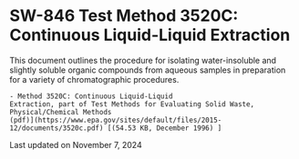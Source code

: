 
# SW-846 Test Method 3520C: Continuous Liquid-Liquid Extraction  


This document outlines the procedure for isolating water-insoluble and
slightly soluble organic compounds from aqueous samples in preparation
for a variety of chromatographic procedures.

    - Method 3520C: Continuous Liquid-Liquid
    Extraction, part of Test Methods for Evaluating Solid Waste,
    Physical/Chemical Methods
    (pdf)](https://www.epa.gov/sites/default/files/2015-12/documents/3520c.pdf) [(54.53 KB, December 1996) ] 

Last updated on November 7, 2024

